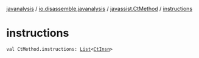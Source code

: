 [javanalysis](../../index.md) / [io.disassemble.javanalysis](../index.md) / [javassist.CtMethod](index.md) / [instructions](./instructions.md)

# instructions

`val CtMethod.instructions: `[`List`](https://kotlinlang.org/api/latest/jvm/stdlib/kotlin.collections/-list/index.html)`<`[`CtInsn`](../../io.disassemble.javanalysis.insn/-ct-insn/index.md)`>`